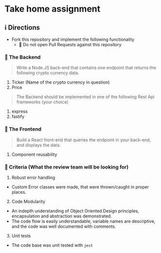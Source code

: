 # Take home assignment

## :information_source: Directions

* Fork this repository and implement the following functionality
  - :no_entry_sign: Do not open Pull Requests against this repository

### :scroll: The Backend

> Write a Node.JS back-end that contains one endpoint that returns the following crypto currency data.

1. Ticker (Name of the crypto currency in question)
2. Price

> The Backend should be implemented in one of the following Rest Api frameworks (your choice)

1. express
2. fastify

### :scroll: The Frontend

> Build a React front-end that queries the endpoint in your back-end, and displays the data.

1. Component reusability


### :telescope: Criteria (What the review team will be looking for)


1. Robust error handling
  - Custom Error classes were made, that were thrown/caught in proper places.

2. Code Modularity
  - An indepth understanding of Object Oriented Design principles, encapsulation
    and abstraction was demonstrated.
  - The code flow is easily understandable, variable names are descriptive, and the code
    was well documented with comments.
    
3. Unit tests
  - The code base was unit tested with `jest`
